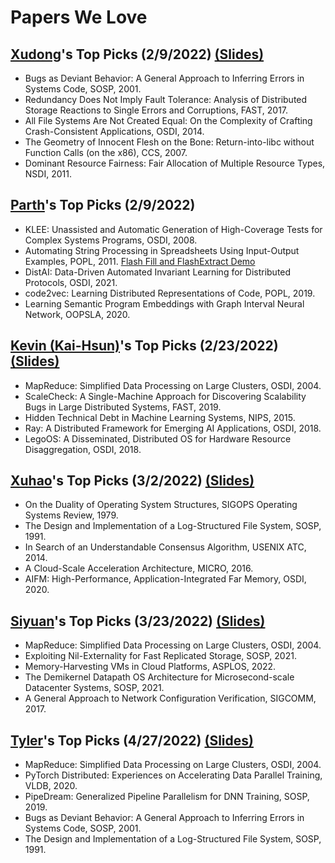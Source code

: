 # Papers We Love

## [Xudong](https://marshtompsxd.github.io/)'s Top Picks (2/9/2022) [(Slides)](https://docs.google.com/presentation/d/1dGYgfGT96ekEC5KGs6lk9UP8oMRulZWKX82AfLRoQ9E/edit?usp=sharing)
* Bugs as Deviant Behavior: A General Approach to Inferring Errors in Systems Code, SOSP, 2001.
* Redundancy Does Not Imply Fault Tolerance: Analysis of Distributed Storage Reactions to Single Errors and Corruptions, FAST, 2017.
* All File Systems Are Not Created Equal: On the Complexity of Crafting Crash-Consistent Applications, OSDI, 2014.
* The Geometry of Innocent Flesh on the Bone: Return-into-libc without Function Calls (on the x86), CCS, 2007.
* Dominant Resource Fairness: Fair Allocation of Multiple Resource Types, NSDI, 2011.

## [Parth](https://thakkarparth007.github.io/)'s Top Picks (2/9/2022)
* KLEE: Unassisted and Automatic Generation of High-Coverage Tests for Complex Systems Programs, OSDI, 2008.
* Automating String Processing in Spreadsheets Using Input-Output Examples, POPL, 2011. [Flash Fill and FlashExtract Demo](https://www.youtube.com/watch?v=w-k9WjRJvIY)
* DistAI: Data-Driven Automated Invariant Learning for Distributed Protocols, OSDI, 2021.
* code2vec: Learning Distributed Representations of Code, POPL, 2019.
* Learning Semantic Program Embeddings with Graph Interval Neural Network, OOPSLA, 2020.

## [Kevin (Kai-Hsun)](https://www.linkedin.com/in/kaihsun1996/)'s Top Picks (2/23/2022) [(Slides)](https://docs.google.com/presentation/d/1rJBySX68digz3TiRELmIlQj9BiB56SpnHmlDjOl6V4Y/edit?usp=sharing)
* MapReduce: Simplified Data Processing on Large Clusters, OSDI, 2004.
* ScaleCheck: A Single-Machine Approach for Discovering Scalability Bugs in Large Distributed Systems, FAST, 2019.
* Hidden Technical Debt in Machine Learning Systems, NIPS, 2015.
* Ray: A Distributed Framework for Emerging AI Applications, OSDI, 2018.
* LegoOS: A Disseminated, Distributed OS for Hardware Resource Disaggregation, OSDI, 2018.

## [Xuhao](https://www.xuhaol.com/)'s Top Picks (3/2/2022) [(Slides)](https://docs.google.com/presentation/d/1tGXN5pZ-qaA7oG2JLUCWPsGj4A2Yiqm6ClKcw0ehN_Y/edit?usp=sharing)
* On the Duality of Operating System Structures, SIGOPS Operating Systems Review, 1979.
* The Design and Implementation of a Log-Structured File System, SOSP, 1991.
* In Search of an Understandable Consensus Algorithm, USENIX ATC, 2014.
* A Cloud-Scale Acceleration Architecture, MICRO, 2016.
* AIFM: High-Performance, Application-Integrated Far Memory, OSDI, 2020.

## [Siyuan](https://schai.me/)'s Top Picks (3/23/2022) [(Slides)]()
* MapReduce: Simplified Data Processing on Large Clusters, OSDI, 2004.
* Exploiting Nil-Externality for Fast Replicated Storage, SOSP, 2021.
* Memory-Harvesting VMs in Cloud Platforms, ASPLOS, 2022.
* The Demikernel Datapath OS Architecture for Microsecond-scale Datacenter Systems, SOSP, 2021.
* A General Approach to Network Configuration Verification, SIGCOMM, 2017.


## [Tyler](https://tylergu.com/)'s Top Picks (4/27/2022) [(Slides)](https://docs.google.com/presentation/d/1lTkjrdveOcdCq7kImig9F6MLoOU5o_YbXYjh_IEeFE8/edit?usp=sharing)
* MapReduce: Simplified Data Processing on Large Clusters, OSDI, 2004.
* PyTorch Distributed: Experiences on Accelerating Data Parallel Training, VLDB, 2020.
* PipeDream: Generalized Pipeline Parallelism for DNN Training, SOSP, 2019.
* Bugs as Deviant Behavior: A General Approach to Inferring Errors in Systems Code, SOSP, 2001.
* The Design and Implementation of a Log-Structured File System, SOSP, 1991.
